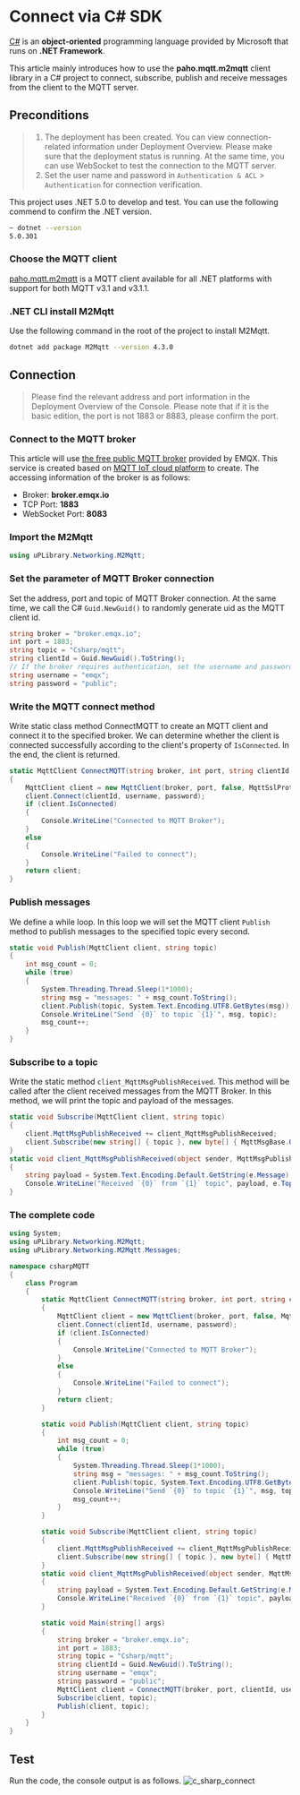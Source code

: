 # Connect via C# SDK

[C#](https://docs.microsoft.com/en-us/dotnet/csharp/) is an **object-oriented** programming language provided by Microsoft that runs on **.NET Framework**.

This article mainly introduces how to use the **paho.mqtt.m2mqtt** client library in a C# project to connect, subscribe, publish and receive messages from the client to the MQTT server.

## Preconditions

>1. The deployment has been created. You can view connection-related information under Deployment Overview. Please make sure that the deployment status is running. At the same time, you can use WebSocket to test the connection to the MQTT server.
>2. Set the user name and password in `Authentication & ACL` > `Authentication` for connection verification.

This project uses .NET 5.0 to develop and test. You can use the following commend to confirm the .NET version.
```bash
~ dotnet --version            
5.0.301
```

### Choose the MQTT client
[paho.mqtt.m2mqtt](https://www.eclipse.org/paho/clients/dotnet/) is a MQTT client available for all .NET platforms with support for both MQTT v3.1 and v3.1.1.

### .NET CLI install M2Mqtt
Use the following command in the root of the project to install M2Mqtt.
```bash
dotnet add package M2Mqtt --version 4.3.0
```


## Connection

>Please find the relevant address and port information in the Deployment Overview of the Console. Please note that if it is the basic edition, the port is not 1883 or 8883, please confirm the port.

### Connect to the MQTT broker
This article will use [the free public MQTT broker](https://www.emqx.com/en/mqtt/public-mqtt5-broker) provided by EMQX. This service is created based on [MQTT IoT cloud platform](https://www.emqx.com/en/cloud) to create. The accessing information of the broker is as follows:
- Broker: **broker.emqx.io**
- TCP Port: **1883**
- WebSocket Port: **8083**

### Import the M2Mqtt
```csharp
using uPLibrary.Networking.M2Mqtt;
```

### Set the parameter of MQTT Broker connection
Set the address, port and topic of MQTT Broker connection. At the same time, we call the C# `Guid.NewGuid()` to randomly generate uid as the MQTT client id.
```csharp
string broker = "broker.emqx.io";
int port = 1883;
string topic = "Csharp/mqtt";
string clientId = Guid.NewGuid().ToString();
// If the broker requires authentication, set the username and password
string username = "emqx";
string password = "public";
```

### Write the MQTT connect method
Write static class method ConnectMQTT to create an MQTT client and connect it to the specified broker. We can determine whether the client is connected successfully according to the client's property of `IsConnected`. In the end, the client is returned.
```csharp
static MqttClient ConnectMQTT(string broker, int port, string clientId, string username, string password)
{
    MqttClient client = new MqttClient(broker, port, false, MqttSslProtocols.None, null, null);
    client.Connect(clientId, username, password);
    if (client.IsConnected)
    {
        Console.WriteLine("Connected to MQTT Broker");
    }
    else
    {
        Console.WriteLine("Failed to connect");
    }
    return client;
}
```

### Publish messages
We define a while loop. In this loop we will set the MQTT client `Publish` method to publish messages to the specified topic every second.
```csharp
static void Publish(MqttClient client, string topic)
{
    int msg_count = 0;
    while (true)
    {
        System.Threading.Thread.Sleep(1*1000);
        string msg = "messages: " + msg_count.ToString();
        client.Publish(topic, System.Text.Encoding.UTF8.GetBytes(msg));
        Console.WriteLine("Send `{0}` to topic `{1}`", msg, topic);
        msg_count++;
    }
}
```

### Subscribe to a topic
Write the static method `client_MqttMsgPublishReceived`. This method will be called after the client received messages from the MQTT Broker. In this method, we will print the topic and payload of the messages.
```csharp
static void Subscribe(MqttClient client, string topic)
{
    client.MqttMsgPublishReceived += client_MqttMsgPublishReceived;
    client.Subscribe(new string[] { topic }, new byte[] { MqttMsgBase.QOS_LEVEL_AT_MOST_ONCE });
}
static void client_MqttMsgPublishReceived(object sender, MqttMsgPublishEventArgs e)
{
    string payload = System.Text.Encoding.Default.GetString(e.Message);
    Console.WriteLine("Received `{0}` from `{1}` topic", payload, e.Topic.ToString());
}
```

### The complete code
```csharp
using System;
using uPLibrary.Networking.M2Mqtt;
using uPLibrary.Networking.M2Mqtt.Messages;

namespace csharpMQTT
{
    class Program
    {
        static MqttClient ConnectMQTT(string broker, int port, string clientId, string username, string password)
        {
            MqttClient client = new MqttClient(broker, port, false, MqttSslProtocols.None, null, null);
            client.Connect(clientId, username, password);
            if (client.IsConnected)
            {
                Console.WriteLine("Connected to MQTT Broker");
            }
            else
            {
                Console.WriteLine("Failed to connect");
            }
            return client;
        }

        static void Publish(MqttClient client, string topic)
        {
            int msg_count = 0;
            while (true)
            {
                System.Threading.Thread.Sleep(1*1000);
                string msg = "messages: " + msg_count.ToString();
                client.Publish(topic, System.Text.Encoding.UTF8.GetBytes(msg));
                Console.WriteLine("Send `{0}` to topic `{1}`", msg, topic);
                msg_count++;
            }
        }

        static void Subscribe(MqttClient client, string topic)
        {
            client.MqttMsgPublishReceived += client_MqttMsgPublishReceived;
            client.Subscribe(new string[] { topic }, new byte[] { MqttMsgBase.QOS_LEVEL_AT_MOST_ONCE });
        }
        static void client_MqttMsgPublishReceived(object sender, MqttMsgPublishEventArgs e)
        {
            string payload = System.Text.Encoding.Default.GetString(e.Message);
            Console.WriteLine("Received `{0}` from `{1}` topic", payload, e.Topic.ToString());
        }

        static void Main(string[] args)
        {
            string broker = "broker.emqx.io";
            int port = 1883;
            string topic = "Csharp/mqtt";
            string clientId = Guid.NewGuid().ToString();
            string username = "emqx";
            string password = "public";
            MqttClient client = ConnectMQTT(broker, port, clientId, username, password);
            Subscribe(client, topic);
            Publish(client, topic);
        }
    }
}
```

## Test
Run the code, the console output is as follows. ![c_sharp_connect](./_assets/c_sharp_connect.png)